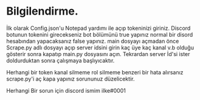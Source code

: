 # Bilgilendirme.

İlk olarak Config.json'u Notepad yardımı ile açıp tokeninizi giriniz.
Discord botunun tokenini girecekseniz bot bölümünü true yapınız normal bir disord hesabından yapacaksanız false yapınız.
main dosyayı açmadan önce Scrape.py adlı dosyayı açıp server idsini girin kaç üye kaç kanal v.b olduğu gösterir sonra kapatıp main.py dosyasını açın.
Tekrardan server İd'si ister doldurduktan sonra çalışmaya başlıyıcaktır.

Herhangi bir token kanal silmeme rol silmeme benzeri bir hata alırsanız scrape.py'i aç kapa yapınız sorununuz düzelicektir.

Herhangi Bir sorun için discord ismim ilke#0001
